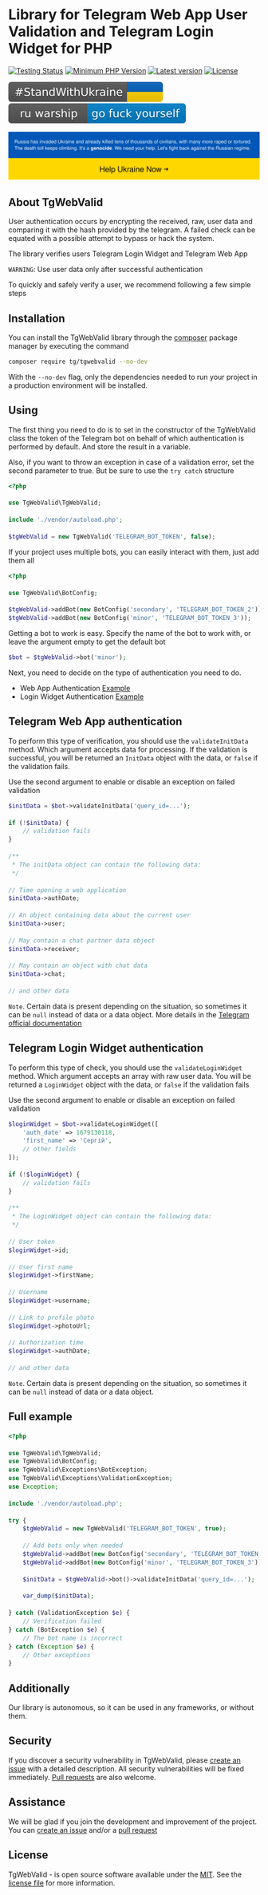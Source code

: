# Library for Telegram Web App User Validation and Telegram Login Widget for PHP
[![Testing Status](https://github.com/CrazyTapok-bit/tgWebValid/workflows/PHP%20CI/badge.svg)](https://github.com/CrazyTapok-bit/tgWebValid/actions)
[![Minimum PHP Version](https://img.shields.io/packagist/dependency-v/tg/tgwebvalid/php)](https://packagist.org/packages/tg/tgwebvalid)
[![Latest version](https://img.shields.io/packagist/v/tg/tgWebValid)](https://packagist.org/packages/tg/tgwebvalid)
[![License](https://img.shields.io/packagist/l/tg/tgwebvalid)](https://packagist.org/packages/tg/tgwebvalid)

[![StandWithUkraine](./badges/StandWithUkraine.svg)](https://stand-with-ukraine.pp.ua)
[![StandWithUkraine](./badges/RussianWarship.svg)](https://stand-with-ukraine.pp.ua)

[![StandWithUkraine](./StandWithUkraine.svg)](https://stand-with-ukraine.pp.ua)

## About TgWebValid
User authentication occurs by encrypting the received, raw, user data and comparing it with the hash provided by the telegram. A failed check can be equated with a possible attempt to bypass or hack the system.

The library verifies users Telegram Login Widget and Telegram Web App

`WARNING`: Use user data only after successful authentication

To quickly and safely verify a user, we recommend following a few simple steps

## Installation
You can install the TgWebValid library through the [composer](https://getcomposer.org/) package manager by executing the command 
```bash
composer require tg/tgwebvalid --no-dev
```
With the `--no-dev` flag, only the dependencies needed to run your project in a production environment will be installed.

## Using
The first thing you need to do is to set in the constructor of the TgWebValid class the token of the Telegram bot on behalf of which authentication is performed by default. And store the result in a variable.

Also, if you want to throw an exception in case of a validation error, set the second parameter to true. But be sure to use the `try catch` structure

```php
<?php

use TgWebValid\TgWebValid;

include './vendor/autoload.php';

$tgWebValid = new TgWebValid('TELEGRAM_BOT_TOKEN', false);
```

If your project uses multiple bots, you can easily interact with them, just add them all

```php
<?php

use TgWebValid\BotConfig;

$tgWebValid->addBot(new BotConfig('secondary', 'TELEGRAM_BOT_TOKEN_2'));
$tgWebValid->addBot(new BotConfig('minor', 'TELEGRAM_BOT_TOKEN_3'));
```

Getting a bot to work is easy. Specify the name of the bot to work with, or leave the argument empty to get the default bot

```php
$bot = $tgWebValid->bot('minor');
```
Next, you need to decide on the type of authentication you need to do.
* Web App Authentication [Example](#telegram-web-app-authentication)
* Login Widget Authentication [Example](#telegram-login-widget-authentication)

## Telegram Web App authentication
To perform this type of verification, you should use the `validateInitData` method. Which argument accepts data for processing. If the validation is successful, you will be returned an `InitData` object with the data, or `false` if the validation fails. 

Use the second argument to enable or disable an exception on failed validation
```php
$initData = $bot->validateInitData('query_id=...');

if (!$initData) {
    // validation fails
}

/**
 * The initData object can contain the following data:
 */

// Time opening a web application
$initData->authDate;

// An object containing data about the current user
$initData->user;

// May contain a chat partner data object
$initData->receiver;

// May contain an object with chat data
$initData->chat;

// and other data
```
`Note`. Certain data is present depending on the situation, so sometimes it can be `null` instead of data or a data object. More details in the [Telegram official documentation](https://core.telegram.org/bots/webapps#webappinitdata)

## Telegram Login Widget authentication
To perform this type of check, you should use the `validateLoginWidget` method. Which argument accepts an array with raw user data. You will be returned a `LoginWidget` object with the data, or `false` if the validation fails

Use the second argument to enable or disable an exception on failed validation
```php
$loginWidget = $bot->validateLoginWidget([
    'auth_date' => 1679130118,
    'first_name' => 'Сергій',
    // other fields
]);

if (!$loginWidget) {
    // validation fails
}

/**
 * The LoginWidget object can contain the following data:
 */

// User token
$loginWidget->id;

// User first name
$loginWidget->firstName;

// Username
$loginWidget->username;

// Link to profile photo
$loginWidget->photoUrl;

// Authorization time
$loginWidget->authDate;

// and other data

```
`Note`. Certain data is present depending on the situation, so sometimes it can be `null` instead of data or a data object.

## Full example

```php
<?php

use TgWebValid\TgWebValid;
use TgWebValid\BotConfig;
use TgWebValid\Exceptions\BotException;
use TgWebValid\Exceptions\ValidationException;
use Exception;

include './vendor/autoload.php';

try {
    $tgWebValid = new TgWebValid('TELEGRAM_BOT_TOKEN', true);

    // Add bots only when needed
    $tgWebValid->addBot(new BotConfig('secondary', 'TELEGRAM_BOT_TOKEN_2'));
    $tgWebValid->addBot(new BotConfig('minor', 'TELEGRAM_BOT_TOKEN_3'));

    $initData = $tgWebValid->bot()->validateInitData('query_id=...');

    var_dump($initData);

} catch (ValidationException $e) {
    // Verification failed
} catch (BotException $e) {
    // The bot name is incorrect
} catch (Exception $e) {
    // Other exceptions
}
```
## Additionally
Our library is autonomous, so it can be used in any frameworks, or without them.

## Security
If you discover a security vulnerability in TgWebValid, please [create an issue](https://github.com/CrazyTapok-bit/tgWebValid/issues) with a detailed description. All security vulnerabilities will be fixed immediately. [Pull requests](https://github.com/CrazyTapok-bit/tgWebValid/fork) are also welcome.

## Assistance
We will be glad if you join the development and improvement of the project. You can [create an issue](https://github.com/CrazyTapok-bit/tgWebValid/issues) and/or a [pull request](https://github.com/CrazyTapok-bit/tgWebValid/fork)

## License
TgWebValid - is open source software available under the [MIT](LICENSE). See the [license file](LICENSE) for more information.
